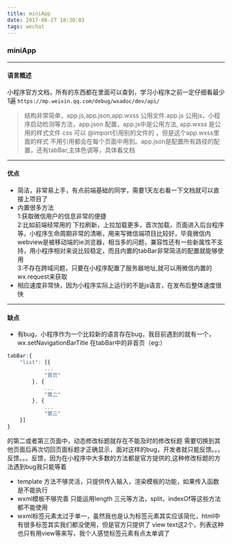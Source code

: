 ```yaml
---
title: miniApp
date: 2017-06-27 18:30:03
tags: wechat
---
```

### miniApp
------
#### 语言概述
小程序官方文档，所有的东西都在里面可以查到，学习小程序之前一定仔细看最少1遍
`https://mp.weixin.qq.com/debug/wxadoc/dev/api/`
> 结构非常简单，app.js,app.json,app.wxss 公用文件.app.js 公用js，小程序启动检测等方法，app.json 配置，app.js中是公用方法, app.wxss 是公用的样式文件 css 可以 @import引用别的文件的 ，但是这个app.wxss里面的样式 不用引用都会在每个页面中用到。app.json是配置所有路径的配置，还有tabBar,主体色调等，具体看文档

------
#### 优点
* 简洁，非常易上手，有点前端基础的同学，需要1天左右看一下文档就可以直接上项目了
* 内置很多方法<br>1:获取微信用户的信息非常的便捷<br>2:比如前端经常用的 下拉刷新，上拉加载更多，首次加载，页面进入后台程序等。小程序生命周期非常的清晰，用来写微信端项目比较好，毕竟微信内webview是被移动端的ie浏览器，相当多的问题，兼容性还有一些新属性不支持，用小程序相对来说比较稳定，而且内置的tabBar非常简洁的配置就能够使用<br>3:不存在跨域问题，只要在小程序配置了服务器地址,就可以用微信内置的wx.request来获取
* 相应速度非常快，因为小程序实际上运行的不是js语言，在发布后整体速度很快

------
#### 缺点
* 有bug，小程序作为一个比较新的语言存在bug，我目前遇到的就有一个，wx.setNavigationBarTitle 在tabBar中的非首页（eg:）
```javascript
tabBar:{
	"list": [{
		    ...
		    "首页"
		}, {
		    ...
		    "第二"
		}, {
		    ...
		    "第三"
	}]
}
```
的第二或者第三页面中，动态修改标题就存在不能及时的修改标题 需要切换到其他页面后再次切回页面标题才正确显示，面对这样的bug，开发者就只能反馈。。。反馈。。。反馈，因为在小程序中大多数的方法都是官方提供的,这种修改标题的方法遇到bug我只能等着
* template 方法不够灵活，只提供传入输入，渲染模板的功能，如果传入函数是不能执行
* wxml模板不够完善 只能运用length 三元等方法，split，indexOf等这些方法都不能使用
* wxml标签元素太过于单一，虽然我也是认为标签元素其实应该简化，html中有很多标签其实我们都没使用，但是官方只提供了 view text这2个，列表这种也只有用view等来写，我个人感觉标签元素有点太单调了
